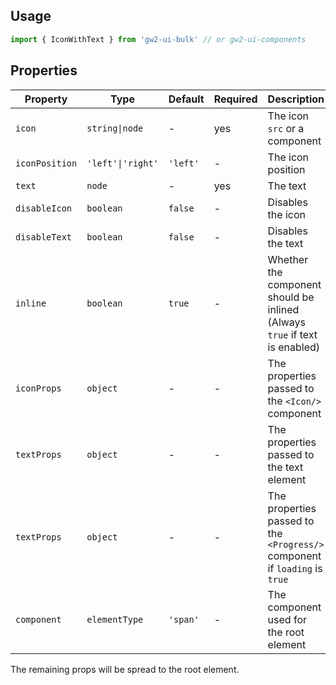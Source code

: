 ## Usage

```js
import { IconWithText } from 'gw2-ui-bulk' // or gw2-ui-components
```

## Properties

| Property       | Type              | Default  | Required | Description                                                                 |
| -------------- | ----------------- | -------- | -------- | --------------------------------------------------------------------------- |
| `icon`         | `string\|node`    | -        | yes      | The icon `src` or a component                                               |
| `iconPosition` | `'left'\|'right'` | `'left'` | -        | The icon position                                                           |
| `text`         | `node`            | -        | yes      | The text                                                                    |
| `disableIcon`  | `boolean`         | `false`  | -        | Disables the icon                                                           |
| `disableText`  | `boolean`         | `false`  | -        | Disables the text                                                           |
| `inline`       | `boolean`         | `true`   | -        | Whether the component should be inlined (Always `true` if text is enabled)  |
| `iconProps`    | `object`          | -        | -        | The properties passed to the `<Icon/>` component                            |
| `textProps`    | `object`          | -        | -        | The properties passed to the text element                                   |
| `textProps`    | `object`          | -        | -        | The properties passed to the `<Progress/>` component if `loading` is `true` |
| `component`    | `elementType`     | `'span'` | -        | The component used for the root element                                     |

The remaining props will be spread to the root element.
